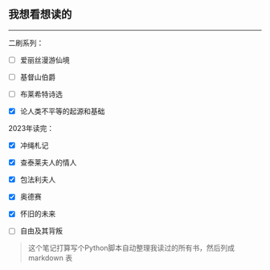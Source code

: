 ## 我想看想读的
----


二刷系列：

- [ ] 爱丽丝漫游仙境
- [ ] 基督山伯爵
- [ ] 布莱希特诗选
- [x] 论人类不平等的起源和基础



2023年读完：

- [x] 冲绳札记
- [x] 查泰莱夫人的情人
- [x] 包法利夫人
- [x] 奥德赛
- [x] 怀旧的未来
- [ ] 自由及其背叛


> 这个笔记打算写个Python脚本自动整理我读过的所有书，然后列成 markdown 表